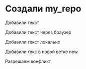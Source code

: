 # Создали my_repo

Добавили текст

Добавили текст через браузер

Добавили текст локально

Добавили текс в новой ветке new.

Разрешаем конфликт
